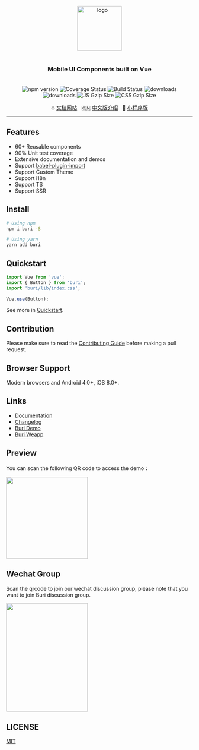 <p align="center">
    <img alt="logo" src="https://img.yzcdn.cn/buri/logo.png" width="120" height="120" style="margin-bottom: 10px;">
</p>

<h3 align="center" style="margin: 30px 0 35px;">Mobile UI Components built on Vue</h3>

<p align="center">
    <img src="https://img.shields.io/npm/v/buri.svg?style=flat-square" alt="npm version" />
    <img src="https://img.shields.io/codecov/c/github/flykizz/buri/dev.svg?style=flat-square" alt="Coverage Status" />
    <img src="https://travis-ci.org/flykizz/buri.svg?branch=master" alt="Build Status" />
    <img src="https://img.shields.io/npm/dt/buri.svg?style=flat-square" alt="downloads" />
    <img src="https://img.shields.io/npm/dm/buri.svg?style=flat-square" alt="downloads" />
    <img src="https://img.badgesize.io/https://unpkg.com/buri/lib/buri.min.js?compression=gzip&style=flat-square&label=JS%20gzip%20size" alt="JS Gzip Size" />
    <img src="https://img.badgesize.io/https://unpkg.com/buri/lib/index.css?compression=gzip&style=flat-square&label=CSS%20gzip%20size" alt="CSS Gzip Size" />
</p>

<p align="center">
  🔥 <a href="https://flykizz.github.io/buri">文档网站</a>
  &nbsp;
  🇨🇳 <a href="./README.zh-CN.md">中文版介绍</a>
  &nbsp;
  🚀 <a href="https://github.com/flykizz/buri-weapp" target="_blank">小程序版</a>
</p>

---

## Features

* 60+ Reusable components
* 90% Unit test coverage
* Extensive documentation and demos
* Support [babel-plugin-import](https://github.com/ant-design/babel-plugin-import)
* Support Custom Theme
* Support i18n
* Support TS
* Support SSR

## Install

```bash
# Using npm
npm i buri -S

# Using yarn
yarn add buri
```

## Quickstart

```js
import Vue from 'vue';
import { Button } from 'buri';
import 'buri/lib/index.css';

Vue.use(Button);
```

See more in [Quickstart](https://flykizz.github.io/buri#/en-US/quickstart).

## Contribution

Please make sure to read the [Contributing Guide](./.github/CONTRIBUTING.md) before making a pull request.

## Browser Support

Modern browsers and Android 4.0+, iOS 8.0+.

## Links

* [Documentation](https://flykizz.github.io/buri)
* [Changelog](https://flykizz.github.io/buri#/en-US/changelog)
* [Buri Demo](https://github.com/flykizz/buri-demo)
* [Buri Weapp](https://github.com/flykizz/buri-weapp)

## Preview

You can scan the following QR code to access the demo：

<img src="https://img.yzcdn.cn/buri/preview_qrcode_20180528.png" width="220" height="220" >

## Wechat Group

Scan the qrcode to join our wechat discussion group, please note that you want to join Buri discussion group.

<img src="https://img.yzcdn.cn/buri/wechat_20180606.png" width="220" height="292" >

## LICENSE

[MIT](https://en.wikipedia.org/wiki/MIT_License)
